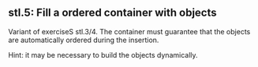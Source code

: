 ## stl.5: Fill a ordered container with objects

Variant of exerciseS stl.3/4. 
The container must guarantee that the objects are automatically ordered during
the insertion. 

Hint: it may be necessary to build the objects dynamically.

